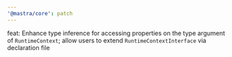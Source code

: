 ```yaml
---
'@mastra/core': patch
---
```


feat: Enhance type inference for accessing properties on the type argument of `RuntimeContext`; allow users to extend `RuntimeContextInterface` via declaration file
